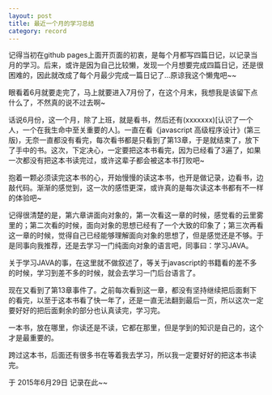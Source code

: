 ```yaml
---
layout: post
title: 最近一个月的学习总结
category: record
---
```


记得当初在github pages上面开页面的初衷，是每个月都写四篇日记，以记录当月的学习。后来，或许是因为自己比较懒，发现一个月想要完成四篇日记，还是很困难的，因此就改成了每个月最少完成一篇日记了...原谅我这个懒鬼吧~~

眼看着6月就要走完了，马上就要进入7月份了，在这个月末，我想我是该留下点什么了，不然真的说不过去啊~

话说6月份，这一个月，除了上班，就是看书，然后还有(xxxxxxx)[认识了一个人，一个在我生命中至关重要的人]。一直在看《javascript 高级程序设计》(第三版)，无奈一直都没有看完，每次看书都是只看到了第13章，于是就结束了，放下了手中的书。这次，下定决心，一定要把这本书看完，因为已经看了3遍了，如果一次都没有把这本书读完过，或许这辈子都会被这本书打败吧~

抱着一颗必须读完这本书的心，开始慢慢的读这本书，也开是做记录，边看书，边敲代码。渐渐的感觉到，这一次的感悟更深，或许真的是每次读这本书都有不一样的体验吧~

记得很清楚的是，第六章讲面向对象的，第一次看这一章的时候，感觉看的云里雾里的；第二次看的时候，面向对象的思想已经有了一个大致的印象了；第三次再看这一章的时候，觉得自己已经能够理解面向对象的思想了，但是感觉还是不够。于是同事向我推荐，还是去学习一门纯面向对象的语言吧，同事曰：学习JAVA。

关于学习JAVA的事，在这里就不做叙述了，等关于javascript的书籍看的差不多的时候，学习到差不多的时候，就会去学习一门后台语言了。

现在又看到了第13章事件了。之前每次看到这一章，都没有坚持继续把后面剩下的看完，以至于这本书看了快一年了，还是一直无法翻到最后一页，所以这次一定要好好的把后面剩余的部分也认真读完，学习完。

一本书，放在哪里，你读还是不读，它都在那里，但是学到的知识是自己的，这个才是最重要的。

跨过这本书，后面还有很多书在等着我去学习，所以我一定要好好的把这本书读完。

于 2015年6月29日 记录在此~~